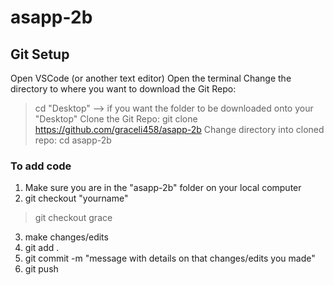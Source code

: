 # asapp-2b

## Git Setup
Open VSCode (or another text editor)
Open the terminal
Change the directory to where you want to download the Git Repo: 
> cd "Desktop" --> if you want the folder to be downloaded onto your "Desktop"
Clone the Git Repo:
> git clone https://github.com/graceli458/asapp-2b
Change directory into cloned repo: 
> cd asapp-2b

### To add code
1. Make sure you are in the "asapp-2b" folder on your local computer
2. git checkout "yourname"
> git checkout grace
3. make changes/edits
4. git add .
5. git commit -m "message with details on that changes/edits you made"
6. git push 
